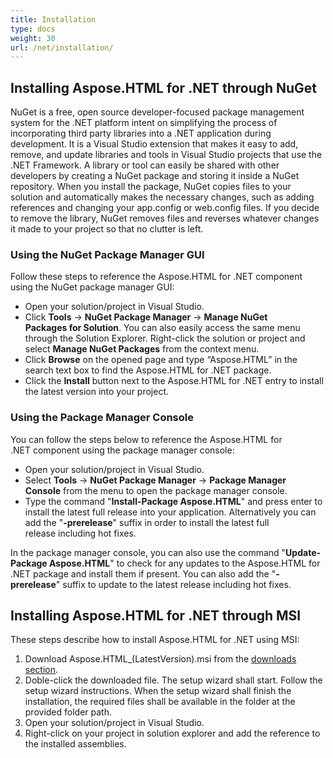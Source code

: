 ```yaml
---
title: Installation
type: docs
weight: 30
url: /net/installation/
---
```


## **Installing Aspose.HTML for .NET through NuGet**
NuGet is a free, open source developer-focused package management system for the .NET platform intent on simplifying the process of incorporating third party libraries into a .NET application during development. It is a Visual Studio extension that makes it easy to add, remove, and update libraries and tools in Visual Studio projects that use the .NET Framework. A library or tool can easily be shared with other developers by creating a NuGet package and storing it inside a NuGet repository. When you install the package, NuGet copies files to your solution and automatically makes the necessary changes, such as adding references and changing your app.config or web.config files. If you decide to remove the library, NuGet removes files and reverses whatever changes it made to your project so that no clutter is left.
### **Using the NuGet Package Manager GUI**
Follow these steps to reference the Aspose.HTML for .NET component using the NuGet package manager GUI:

- Open your solution/project in Visual Studio.
- Click **Tools** -> **NuGet Package Manager** -> **Manage NuGet Packages for Solution**. You can also easily access the same menu through the Solution Explorer. Right-click the solution or project and select **Manage NuGet Packages** from the context menu.
- Click **Browse** on the opened page and type “Aspose.HTML” in the search text box to find the Aspose.HTML for .NET package.
- Click the **Install** button next to the Aspose.HTML for .NET entry to install the latest version into your project.
### **Using the Package Manager Console**
You can follow the steps below to reference the Aspose.HTML for .NET component using the package manager console:

- Open your solution/project in Visual Studio.
- Select **Tools** -> **NuGet Package Manager** -> **Package Manager Console** from the menu to open the package manager console.
- Type the command "**Install-Package Aspose.HTML**" and press enter to install the latest full release into your application. Alternatively you can add the "**-prerelease**" suffix in order to install the latest full release including hot fixes.

In the package manager console, you can also use the command "**Update-Package Aspose.HTML**" to check for any updates to the Aspose.HTML for .NET package and install them if present. You can also add the "**-prerelease**" suffix to update to the latest release including hot fixes.
## **Installing Aspose.HTML for .NET through MSI**
These steps describe how to install Aspose.HTML for .NET using MSI:

1. Download Aspose.HTML_(LatestVersion).msi from the [downloads section](https://downloads.aspose.com/html/net).
1. Doble-click the downloaded file. The setup wizard shall start. Follow the setup wizard instructions. When the setup wizard shall finish the installation, the required files shall be available in the folder at the provided folder path.
1. Open your solution/project in Visual Studio.
1. Right-click on your project in solution explorer and add the reference to the installed assemblies.
